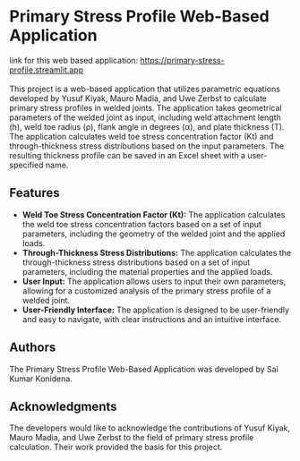# Primary Stress Profile Web-Based Application
link for this web based application: https://primary-stress-profile.streamlit.app <br>  
This project is a web-based application that utilizes parametric equations developed by Yusuf Kiyak, Mauro Madia, and Uwe Zerbst to calculate primary stress profiles in welded joints. The application takes geometrical parameters of the welded joint as input, including weld attachment length (h), weld toe radius (ρ), flank angle in degrees (α), and plate thickness (T). The application calculates weld toe stress concentration factor (Kt) and through-thickness stress distributions based on the input parameters. The resulting thickness profile can be saved in an Excel sheet with a user-specified name.

## Features

- **Weld Toe Stress Concentration Factor (Kt):** The application calculates the weld toe stress concentration factors based on a set of input parameters, including the geometry of the welded joint and the applied loads.
- **Through-Thickness Stress Distributions:** The application calculates the through-thickness stress distributions based on a set of input parameters, including the material properties and the applied loads.
- **User Input:** The application allows users to input their own parameters, allowing for a customized analysis of the primary stress profile of a welded joint.
- **User-Friendly Interface:** The application is designed to be user-friendly and easy to navigate, with clear instructions and an intuitive interface.

## Authors

The Primary Stress Profile Web-Based Application was developed by Sai Kumar Konidena.

## Acknowledgments

The developers would like to acknowledge the contributions of Yusuf Kiyak, Mauro Madia, and Uwe Zerbst to the field of primary stress profile calculation. Their work provided the basis for this project.
